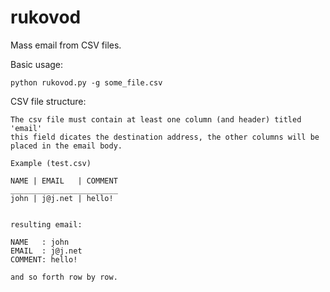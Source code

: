 rukovod
=======

Mass email from CSV files.


Basic usage:

    python rukovod.py -g some_file.csv

CSV file structure:

    The csv file must contain at least one column (and header) titled 'email'
    this field dicates the destination address, the other columns will be placed in the email body.
    
    Example (test.csv)
    
    NAME | EMAIL   | COMMENT
    ________________________
    john | j@j.net | hello!
    
    
    resulting email:
    
    NAME   : john
    EMAIL  : j@j.net
    COMMENT: hello!
    
    and so forth row by row.
